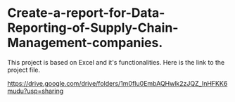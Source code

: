 # Create-a-report-for-Data-Reporting-of-Supply-Chain-Management-companies.
This project is based on Excel and it's functionalities.
Here is the link to the project file.

https://drive.google.com/drive/folders/1m0fIu0EmbAQHwlk2zJQZ_InHFKK6mudu?usp=sharing
